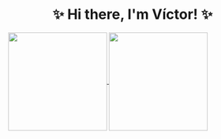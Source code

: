 <h1 align="center">✨ Hi there, I'm Víctor! ✨</h1>

<a href=https://github.com/victorballester7>
  <img align="center" height="200em" src="https://github-readme-stats.vercel.app/api?username=victorballester7&custom_title=My%20Github%20Stats%21&theme=vue-dark&count_private=true&include_all_commits=true&show_icons=true&cache_seconds=1800" />
  <img align="center" height="200em" src="https://github-readme-stats.vercel.app/api/top-langs/?username=victorballester7&size_weight=0.4&count_weight=0.6&custom_title=Most%20used%20languages&theme=vue-dark&layout=compact&langs_count=12&cache_seconds=1800&hide=jupyter%20notebook" />
</a>
